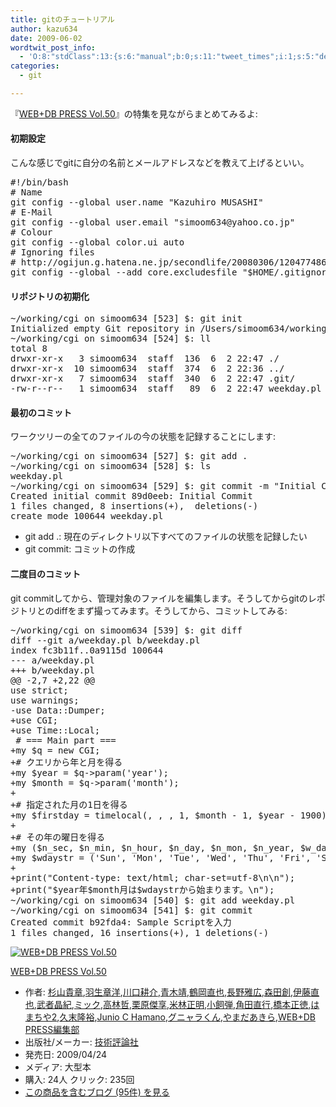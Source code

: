 ```yaml
---
title: gitのチュートリアル
author: kazu634
date: 2009-06-02
wordtwit_post_info:
  - 'O:8:"stdClass":13:{s:6:"manual";b:0;s:11:"tweet_times";i:1;s:5:"delay";i:0;s:7:"enabled";i:1;s:10:"separation";s:2:"60";s:7:"version";s:3:"3.7";s:14:"tweet_template";b:0;s:6:"status";i:2;s:6:"result";a:0:{}s:13:"tweet_counter";i:2;s:13:"tweet_log_ids";a:1:{i:0;i:4631;}s:9:"hash_tags";a:0:{}s:8:"accounts";a:1:{i:0;s:7:"kazu634";}}'
categories:
  - git

---
```

<div class="section">
<p>
    『<a href="http://d.hatena.ne.jp/asin/477413838X" onclick="__gaTracker('send', 'event', 'outbound-article', 'http://d.hatena.ne.jp/asin/477413838X', 'WEB+DB PRESS Vol.50');">WEB+DB PRESS Vol.50</a>』の特集を見ながらまとめてみるよ:
</p>
  
<h4>
    初期設定
</h4>
  
<p>
    こんな感じでgitに自分の名前とメールアドレスなどを教えて上げるといい。
</p>
  
<pre class="syntax-highlight">
<span class="synComment">#!/bin/bash</span>
<span class="synComment"># Name</span>
git config <span class="synSpecial">--global</span> user.name <span class="synStatement">&#34;</span><span class="synConstant">Kazuhiro MUSASHI</span><span class="synStatement">&#34;</span>
<span class="synComment"># E-Mail</span>
git config <span class="synSpecial">--global</span> user.email <span class="synStatement">&#34;</span><span class="synConstant">simoom634@yahoo.co.jp</span><span class="synStatement">&#34;</span>
<span class="synComment"># Colour</span>
git config <span class="synSpecial">--global</span> color.ui auto
<span class="synComment"># Ignoring files</span>
<span class="synComment"># http://ogijun.g.hatena.ne.jp/secondlife/20080306/1204774860</span>
git config <span class="synSpecial">--global</span> <span class="synSpecial">--add</span> core.excludesfile <span class="synStatement">&#34;</span><span class="synPreProc">$HOME</span><span class="synConstant">/.gitignore</span><span class="synStatement">&#34;</span>
</pre>
  
<h4>
    リポジトリの初期化
</h4>
  
<pre class="syntax-highlight">
~/working/cgi on simoom634 <span class="synStatement">[</span><span class="synConstant">523</span><span class="synStatement">]</span> $: git init
Initialized empty Git repository <span class="synError">in</span> /Users/simoom634/working/cgi/.git/
~/working/cgi on simoom634 <span class="synStatement">[</span><span class="synConstant">524</span><span class="synStatement">]</span> $: ll
total <span class="synConstant">8</span>
drwxr-xr-x   <span class="synConstant">3</span> simoom634  staff  <span class="synConstant">136</span>  <span class="synConstant">6</span>  <span class="synConstant">2</span> <span class="synConstant">22</span>:<span class="synConstant">47</span> ./
drwxr-xr-x  <span class="synConstant">10</span> simoom634  staff  <span class="synConstant">374</span>  <span class="synConstant">6</span>  <span class="synConstant">2</span> <span class="synConstant">22</span>:<span class="synConstant">36</span> ../
drwxr-xr-x   <span class="synConstant">7</span> simoom634  staff  <span class="synConstant">340</span>  <span class="synConstant">6</span>  <span class="synConstant">2</span> <span class="synConstant">22</span>:<span class="synConstant">47</span> .git/
-rw-<span class="synStatement">r</span>--<span class="synStatement">r</span>--   <span class="synConstant">1</span> simoom634  staff   <span class="synConstant">89</span>  <span class="synConstant">6</span>  <span class="synConstant">2</span> <span class="synConstant">22</span>:<span class="synConstant">47</span> weekday.pl
</pre>
  
<h4>
    最初のコミット
</h4>
  
<p>
    ワークツリーの全てのファイルの今の状態を記録することにします:
</p>
  
<pre class="syntax-highlight">
~/working/cgi on simoom634 <span class="synStatement">[</span><span class="synConstant">527</span><span class="synStatement">]</span> $: git add .
~/working/cgi on simoom634 <span class="synStatement">[</span><span class="synConstant">528</span><span class="synStatement">]</span> $: <span class="synStatement">ls</span>
weekday.pl
~/working/cgi on simoom634 <span class="synStatement">[</span><span class="synConstant">529</span><span class="synStatement">]</span> $: git commit <span class="synSpecial">-m</span> <span class="synStatement">&#34;</span><span class="synConstant">Initial Commit</span><span class="synStatement">&#34;</span>
Created initial commit 89d0eeb: Initial Commit
<span class="synConstant">1</span> files changed, <span class="synConstant">8</span> insertions<span class="synStatement">(</span>+<span class="synStatement">)</span>, <span class="synConstant"></span> deletions<span class="synStatement">(</span>-<span class="synStatement">)</span>
create mode <span class="synConstant">100644</span> weekday.pl
</pre>
  
<ul>
<li>
      git add .: 現在のディレクトリ以下すべてのファイルの状態を記録したい
</li>
<li>
      git commit: コミットの作成
</li>
</ul>
  
<h4>
    二度目のコミット
</h4>
  
<p>
    git commitしてから、管理対象のファイルを編集します。そうしてからgitのレポジトリとのdiffをまず撮ってみます。そうしてから、コミットしてみる:
</p>
  
<pre class="syntax-highlight">
~/working/cgi on simoom634 <span class="synStatement">[</span><span class="synConstant">539</span><span class="synStatement">]</span> $: git diff
diff <span class="synSpecial">--git</span> a/weekday.pl b/weekday.pl
index fc3b11f..0a9115d <span class="synConstant">100644</span>
--- a/weekday.pl
+++ b/weekday.pl
@@ <span class="synConstant">-2</span>,<span class="synConstant">7</span> <span class="synSpecial">+2</span>,<span class="synConstant">22</span> @@
use strict<span class="synStatement">;</span>
use warnings<span class="synStatement">;</span>
-use Data::Dumper<span class="synStatement">;</span>
+use CGI<span class="synStatement">;</span>
+use Time::Local<span class="synStatement">;</span>
<span class="synComment"> # === Main part ===</span>
+my <span class="synPreProc">$q</span> <span class="synStatement">=</span> new CGI<span class="synStatement">;</span>
<span class="synComment">+# クエリから年と月を得る</span>
+my <span class="synPreProc">$year</span> <span class="synStatement">=</span> <span class="synPreProc">$q</span>-<span class="synStatement">&#62;</span>param<span class="synStatement">('</span><span class="synConstant">year</span><span class="synStatement">');</span>
+my <span class="synPreProc">$month</span> <span class="synStatement">=</span> <span class="synPreProc">$q</span>-<span class="synStatement">&#62;</span>param<span class="synStatement">('</span><span class="synConstant">month</span><span class="synStatement">');</span>
+
<span class="synComment">+# 指定された月の1日を得る</span>
+my <span class="synPreProc">$firstday</span> <span class="synStatement">=</span> timelocal<span class="synStatement">(</span><span class="synConstant"></span>, <span class="synConstant"></span>, <span class="synConstant"></span>, <span class="synConstant">1</span>, <span class="synPreProc">$month</span> - <span class="synConstant">1</span>, <span class="synPreProc">$year</span> - <span class="synConstant">1900</span><span class="synStatement">);</span>
+
<span class="synComment">+# その年の曜日を得る</span>
+my <span class="synStatement">(</span><span class="synPreProc">$n_sec</span>, <span class="synPreProc">$n_min</span>, <span class="synPreProc">$n_hour</span>, <span class="synPreProc">$n_day</span>, <span class="synPreProc">$n_mon</span>, <span class="synPreProc">$n_year</span>, <span class="synPreProc">$w_day</span><span class="synStatement">)</span> <span class="synStatement">=</span> localtime<span class="synStatement">(</span><span class="synPreProc">$firstday</span><span class="synStatement">);</span>
+my <span class="synPreProc">$wdaystr</span> <span class="synStatement">=</span> <span class="synStatement">('</span><span class="synConstant">Sun</span><span class="synStatement">'</span>, <span class="synStatement">'</span><span class="synConstant">Mon</span><span class="synStatement">'</span>, <span class="synStatement">'</span><span class="synConstant">Tue</span><span class="synStatement">'</span>, <span class="synStatement">'</span><span class="synConstant">Wed</span><span class="synStatement">'</span>, <span class="synStatement">'</span><span class="synConstant">Thu</span><span class="synStatement">'</span>, <span class="synStatement">'</span><span class="synConstant">Fri</span><span class="synStatement">'</span>, <span class="synStatement">'</span><span class="synConstant">Sat</span><span class="synStatement">')[</span><span class="synPreProc">$w_day</span><span class="synStatement">];</span>
+
+<span class="synStatement">print(&#34;</span><span class="synConstant">Content-type: text/html; char-set=utf-8</span><span class="synSpecial">\n\n</span><span class="synStatement">&#34;);</span>
+<span class="synStatement">print(&#34;</span><span class="synPreProc">$year</span><span class="synSpecial">年</span><span class="synPreProc">$month</span><span class="synSpecial">月は</span><span class="synPreProc">$wdaystr</span><span class="synSpecial">から始まります。\n</span><span class="synStatement">&#34;);</span>
~/working/cgi on simoom634 <span class="synStatement">[</span><span class="synConstant">540</span><span class="synStatement">]</span> $: git add weekday.pl
~/working/cgi on simoom634 <span class="synStatement">[</span><span class="synConstant">541</span><span class="synStatement">]</span> $: git commit
Created commit b92fda4: Sample Scriptを入力
<span class="synConstant">1</span> files changed, <span class="synConstant">16</span> insertions<span class="synStatement">(</span>+<span class="synStatement">)</span>, <span class="synConstant">1</span> deletions<span class="synStatement">(</span>-<span class="synStatement">)</span>
</pre>
  
<div class="hatena-asin-detail">
<a href="http://www.amazon.co.jp/dp/477413838X/?tag=hatena_st1-22&ascsubtag=d-7ibv" onclick="__gaTracker('send', 'event', 'outbound-article', 'http://www.amazon.co.jp/dp/477413838X/?tag=hatena_st1-22&ascsubtag=d-7ibv', '');"><img src="https://images-na.ssl-images-amazon.com/images/I/61Co2FMWsRL._SL160_.jpg" class="hatena-asin-detail-image" alt="WEB+DB PRESS Vol.50" title="WEB+DB PRESS Vol.50" /></a></p> 
    
<div class="hatena-asin-detail-info">
<p class="hatena-asin-detail-title">
<a href="http://www.amazon.co.jp/dp/477413838X/?tag=hatena_st1-22&ascsubtag=d-7ibv" onclick="__gaTracker('send', 'event', 'outbound-article', 'http://www.amazon.co.jp/dp/477413838X/?tag=hatena_st1-22&ascsubtag=d-7ibv', 'WEB+DB PRESS Vol.50');">WEB+DB PRESS Vol.50</a>
</p>
      
<ul>
<li>
<span class="hatena-asin-detail-label">作者:</span> <a href="http://d.hatena.ne.jp/keyword/%BF%F9%BB%B3%B5%AE%BE%CF" onclick="__gaTracker('send', 'event', 'outbound-article', 'http://d.hatena.ne.jp/keyword/%BF%F9%BB%B3%B5%AE%BE%CF', '杉山貴章');" class="keyword">杉山貴章</a>,<a href="http://d.hatena.ne.jp/keyword/%B1%A9%C0%B8%BE%CF%CD%CE" onclick="__gaTracker('send', 'event', 'outbound-article', 'http://d.hatena.ne.jp/keyword/%B1%A9%C0%B8%BE%CF%CD%CE', '羽生章洋');" class="keyword">羽生章洋</a>,<a href="http://d.hatena.ne.jp/keyword/%C0%EE%B8%FD%B9%CC%B2%F0" onclick="__gaTracker('send', 'event', 'outbound-article', 'http://d.hatena.ne.jp/keyword/%C0%EE%B8%FD%B9%CC%B2%F0', '川口耕介');" class="keyword">川口耕介</a>,<a href="http://d.hatena.ne.jp/keyword/%C0%C4%CC%DA%CC%F7" onclick="__gaTracker('send', 'event', 'outbound-article', 'http://d.hatena.ne.jp/keyword/%C0%C4%CC%DA%CC%F7', '青木靖');" class="keyword">青木靖</a>,<a href="http://d.hatena.ne.jp/keyword/%C4%E1%B2%AC%C4%BE%CC%E9" onclick="__gaTracker('send', 'event', 'outbound-article', 'http://d.hatena.ne.jp/keyword/%C4%E1%B2%AC%C4%BE%CC%E9', '鶴岡直也');" class="keyword">鶴岡直也</a>,<a href="http://d.hatena.ne.jp/keyword/%C4%B9%CC%EE%B2%ED%B9%AD" onclick="__gaTracker('send', 'event', 'outbound-article', 'http://d.hatena.ne.jp/keyword/%C4%B9%CC%EE%B2%ED%B9%AD', '長野雅広');" class="keyword">長野雅広</a>,<a href="http://d.hatena.ne.jp/keyword/%BF%B9%C5%C4%C1%CF" onclick="__gaTracker('send', 'event', 'outbound-article', 'http://d.hatena.ne.jp/keyword/%BF%B9%C5%C4%C1%CF', '森田創');" class="keyword">森田創</a>,<a href="http://d.hatena.ne.jp/keyword/%B0%CB%C6%A3%C4%BE%CC%E9" onclick="__gaTracker('send', 'event', 'outbound-article', 'http://d.hatena.ne.jp/keyword/%B0%CB%C6%A3%C4%BE%CC%E9', '伊藤直也');" class="keyword">伊藤直也</a>,<a href="http://d.hatena.ne.jp/keyword/%C9%F0%BC%D4%BE%BD%B5%AA" onclick="__gaTracker('send', 'event', 'outbound-article', 'http://d.hatena.ne.jp/keyword/%C9%F0%BC%D4%BE%BD%B5%AA', '武者晶紀');" class="keyword">武者晶紀</a>,<a href="http://d.hatena.ne.jp/keyword/%A5%DF%A5%C3%A5%AF" onclick="__gaTracker('send', 'event', 'outbound-article', 'http://d.hatena.ne.jp/keyword/%A5%DF%A5%C3%A5%AF', 'ミック');" class="keyword">ミック</a>,<a href="http://d.hatena.ne.jp/keyword/%B9%E2%CE%D3%C5%AF" onclick="__gaTracker('send', 'event', 'outbound-article', 'http://d.hatena.ne.jp/keyword/%B9%E2%CE%D3%C5%AF', '高林哲');" class="keyword">高林哲</a>,<a href="http://d.hatena.ne.jp/keyword/%B7%AA%B8%B6%B7%E6%B5%FD" onclick="__gaTracker('send', 'event', 'outbound-article', 'http://d.hatena.ne.jp/keyword/%B7%AA%B8%B6%B7%E6%B5%FD', '栗原傑享');" class="keyword">栗原傑享</a>,<a href="http://d.hatena.ne.jp/keyword/%CA%C6%CE%D3%C0%B5%CC%C0" onclick="__gaTracker('send', 'event', 'outbound-article', 'http://d.hatena.ne.jp/keyword/%CA%C6%CE%D3%C0%B5%CC%C0', '米林正明');" class="keyword">米林正明</a>,<a href="http://d.hatena.ne.jp/keyword/%BE%AE%BB%F4%C3%C6" onclick="__gaTracker('send', 'event', 'outbound-article', 'http://d.hatena.ne.jp/keyword/%BE%AE%BB%F4%C3%C6', '小飼弾');" class="keyword">小飼弾</a>,<a href="http://d.hatena.ne.jp/keyword/%B3%D1%C5%C4%C4%BE%B9%D4" onclick="__gaTracker('send', 'event', 'outbound-article', 'http://d.hatena.ne.jp/keyword/%B3%D1%C5%C4%C4%BE%B9%D4', '角田直行');" class="keyword">角田直行</a>,<a href="http://d.hatena.ne.jp/keyword/%B6%B6%CB%DC%C0%B5%C6%C1" onclick="__gaTracker('send', 'event', 'outbound-article', 'http://d.hatena.ne.jp/keyword/%B6%B6%CB%DC%C0%B5%C6%C1', '橋本正徳');" class="keyword">橋本正徳</a>,<a href="http://d.hatena.ne.jp/keyword/%A4%CF%A4%DE%A4%C1%A4%E42" onclick="__gaTracker('send', 'event', 'outbound-article', 'http://d.hatena.ne.jp/keyword/%A4%CF%A4%DE%A4%C1%A4%E42', 'はまちや2');" class="keyword">はまちや2</a>,<a href="http://d.hatena.ne.jp/keyword/%B5%D7%CB%F6%CE%B4%CD%B5" onclick="__gaTracker('send', 'event', 'outbound-article', 'http://d.hatena.ne.jp/keyword/%B5%D7%CB%F6%CE%B4%CD%B5', '久末隆裕');" class="keyword">久末隆裕</a>,<a href="http://d.hatena.ne.jp/keyword/Junio%20C%20Hamano" onclick="__gaTracker('send', 'event', 'outbound-article', 'http://d.hatena.ne.jp/keyword/Junio%20C%20Hamano', 'Junio C Hamano');" class="keyword">Junio C Hamano</a>,<a href="http://d.hatena.ne.jp/keyword/%A5%B0%A5%CB%A5%E3%A5%E9%A4%AF%A4%F3" onclick="__gaTracker('send', 'event', 'outbound-article', 'http://d.hatena.ne.jp/keyword/%A5%B0%A5%CB%A5%E3%A5%E9%A4%AF%A4%F3', 'グニャラくん');" class="keyword">グニャラくん</a>,<a href="http://d.hatena.ne.jp/keyword/%A4%E4%A4%DE%A4%C0%A4%A2%A4%AD%A4%E9" onclick="__gaTracker('send', 'event', 'outbound-article', 'http://d.hatena.ne.jp/keyword/%A4%E4%A4%DE%A4%C0%A4%A2%A4%AD%A4%E9', 'やまだあきら');" class="keyword">やまだあきら</a>,<a href="http://d.hatena.ne.jp/keyword/WEB%2BDB%20PRESS%CA%D4%BD%B8%C9%F4" onclick="__gaTracker('send', 'event', 'outbound-article', 'http://d.hatena.ne.jp/keyword/WEB%2BDB%20PRESS%CA%D4%BD%B8%C9%F4', 'WEB+DB PRESS編集部');" class="keyword">WEB+DB PRESS編集部</a>
</li>
<li>
<span class="hatena-asin-detail-label">出版社/メーカー:</span> <a href="http://d.hatena.ne.jp/keyword/%B5%BB%BD%D1%C9%BE%CF%C0%BC%D2" onclick="__gaTracker('send', 'event', 'outbound-article', 'http://d.hatena.ne.jp/keyword/%B5%BB%BD%D1%C9%BE%CF%C0%BC%D2', '技術評論社');" class="keyword">技術評論社</a>
</li>
<li>
<span class="hatena-asin-detail-label">発売日:</span> 2009/04/24
</li>
<li>
<span class="hatena-asin-detail-label">メディア:</span> 大型本
</li>
<li>
<span class="hatena-asin-detail-label">購入</span>: 24人 <span class="hatena-asin-detail-label">クリック</span>: 235回
</li>
<li>
<a href="http://d.hatena.ne.jp/asin/477413838X" onclick="__gaTracker('send', 'event', 'outbound-article', 'http://d.hatena.ne.jp/asin/477413838X', 'この商品を含むブログ (95件) を見る');" target="_blank">この商品を含むブログ (95件) を見る</a>
</li>
</ul>
</div>
    
<div class="hatena-asin-detail-foot">
</div>
</div>
</div>

